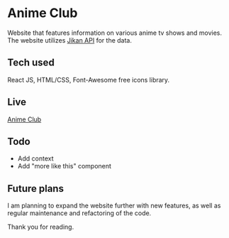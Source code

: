 # Anime Club

Website that features information on various anime tv shows and movies. The website utilizes [Jikan API](https://jikan.moe/) for the data.

## Tech used

React JS, HTML/CSS, Font-Awesome free icons library.

## Live

[Anime Club](https://aniime-club.netlify.app/)

## Todo

- Add context
- Add "more like this" component

## Future plans

I am planning to expand the website further with new features, as well as regular maintenance and refactoring of the code.

Thank you for reading.
